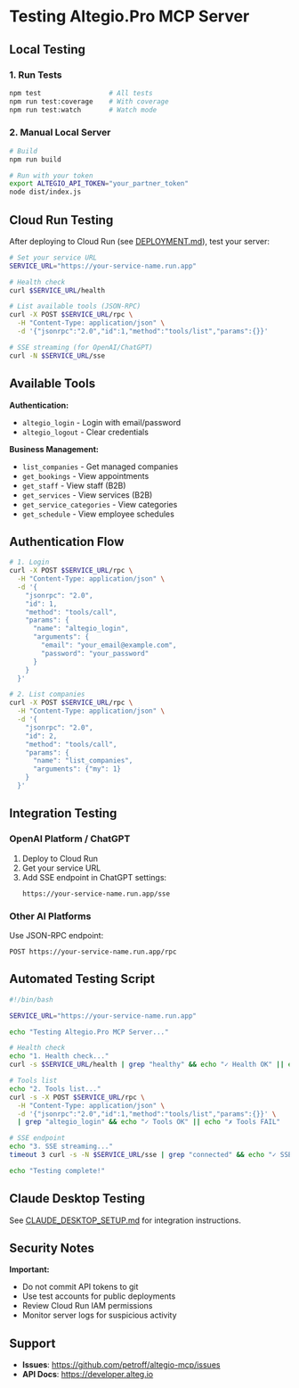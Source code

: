 # Testing Altegio.Pro MCP Server

## Local Testing

### 1. Run Tests

```bash
npm test                 # All tests
npm run test:coverage    # With coverage
npm run test:watch       # Watch mode
```

### 2. Manual Local Server

```bash
# Build
npm run build

# Run with your token
export ALTEGIO_API_TOKEN="your_partner_token"
node dist/index.js
```

## Cloud Run Testing

After deploying to Cloud Run (see [DEPLOYMENT.md](DEPLOYMENT.md)), test your server:

```bash
# Set your service URL
SERVICE_URL="https://your-service-name.run.app"

# Health check
curl $SERVICE_URL/health

# List available tools (JSON-RPC)
curl -X POST $SERVICE_URL/rpc \
  -H "Content-Type: application/json" \
  -d '{"jsonrpc":"2.0","id":1,"method":"tools/list","params":{}}'

# SSE streaming (for OpenAI/ChatGPT)
curl -N $SERVICE_URL/sse
```

## Available Tools

**Authentication:**
- `altegio_login` - Login with email/password
- `altegio_logout` - Clear credentials

**Business Management:**
- `list_companies` - Get managed companies
- `get_bookings` - View appointments
- `get_staff` - View staff (B2B)
- `get_services` - View services (B2B)
- `get_service_categories` - View categories
- `get_schedule` - View employee schedules

## Authentication Flow

```bash
# 1. Login
curl -X POST $SERVICE_URL/rpc \
  -H "Content-Type: application/json" \
  -d '{
    "jsonrpc": "2.0",
    "id": 1,
    "method": "tools/call",
    "params": {
      "name": "altegio_login",
      "arguments": {
        "email": "your_email@example.com",
        "password": "your_password"
      }
    }
  }'

# 2. List companies
curl -X POST $SERVICE_URL/rpc \
  -H "Content-Type: application/json" \
  -d '{
    "jsonrpc": "2.0",
    "id": 2,
    "method": "tools/call",
    "params": {
      "name": "list_companies",
      "arguments": {"my": 1}
    }
  }'
```

## Integration Testing

### OpenAI Platform / ChatGPT

1. Deploy to Cloud Run
2. Get your service URL
3. Add SSE endpoint in ChatGPT settings:
   ```
   https://your-service-name.run.app/sse
   ```

### Other AI Platforms

Use JSON-RPC endpoint:
```
POST https://your-service-name.run.app/rpc
```

## Automated Testing Script

```bash
#!/bin/bash

SERVICE_URL="https://your-service-name.run.app"

echo "Testing Altegio.Pro MCP Server..."

# Health check
echo "1. Health check..."
curl -s $SERVICE_URL/health | grep "healthy" && echo "✓ Health OK" || echo "✗ Health FAIL"

# Tools list
echo "2. Tools list..."
curl -s -X POST $SERVICE_URL/rpc \
  -H "Content-Type: application/json" \
  -d '{"jsonrpc":"2.0","id":1,"method":"tools/list","params":{}}' \
  | grep "altegio_login" && echo "✓ Tools OK" || echo "✗ Tools FAIL"

# SSE endpoint
echo "3. SSE streaming..."
timeout 3 curl -s -N $SERVICE_URL/sse | grep "connected" && echo "✓ SSE OK" || echo "✗ SSE FAIL"

echo "Testing complete!"
```

## Claude Desktop Testing

See [CLAUDE_DESKTOP_SETUP.md](CLAUDE_DESKTOP_SETUP.md) for integration instructions.

## Security Notes

**Important:**
- Do not commit API tokens to git
- Use test accounts for public deployments
- Review Cloud Run IAM permissions
- Monitor server logs for suspicious activity

## Support

- **Issues**: https://github.com/petroff/altegio-mcp/issues
- **API Docs**: https://developer.alteg.io
